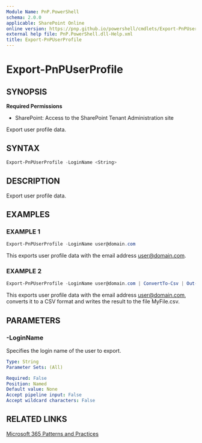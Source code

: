 ```yaml
---
Module Name: PnP.PowerShell
schema: 2.0.0
applicable: SharePoint Online
online version: https://pnp.github.io/powershell/cmdlets/Export-PnPUserProfile.html
external help file: PnP.PowerShell.dll-Help.xml
title: Export-PnPUserProfile
---
```

  
# Export-PnPUserProfile

## SYNOPSIS

**Required Permissions**

* SharePoint: Access to the SharePoint Tenant Administration site

Export user profile data.

## SYNTAX

```powershell
Export-PnPUserProfile -LoginName <String> 
```

## DESCRIPTION

Export user profile data.


## EXAMPLES

### EXAMPLE 1
```powershell
Export-PnPUserProfile -LoginName user@domain.com 
```

This exports user profile data with the email address user@domain.com.

### EXAMPLE 2
```powershell
Export-PnPUserProfile -LoginName user@domain.com | ConvertTo-Csv | Out-File MyFile.csv
```

This exports user profile data with the email address user@domain.com, converts it to a CSV format and writes the result to the file MyFile.csv.

## PARAMETERS

### -LoginName
Specifies the login name of the user to export.

```yaml
Type: String
Parameter Sets: (All)

Required: False
Position: Named
Default value: None
Accept pipeline input: False
Accept wildcard characters: False
```

## RELATED LINKS

[Microsoft 365 Patterns and Practices](https://aka.ms/m365pnp)


